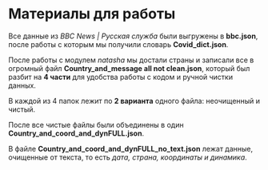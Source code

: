 # Материалы для работы

Все данные из *BBC News | Русская служба* были выгружены в **bbc.json**, после работы с которым мы получили словарь **Covid_dict.json**.

После работы с модулем *natasha* мы достали страны и записали все в огромный файл **Country_and_message all not clean.json**, который был разбит на **4 части** для удобства работы с кодом и ручной чистки данных. 

В каждой из 4 папок лежит по **2 варианта** одного файла: неочищенный и чистый.

После все чистые файлы были объединены в один **Country_and_coord_and_dynFULL.json**.

В файле **Country_and_coord_and_dynFULL_no_text.json** лежат данные, очищенные от текста, то есть *дата, страна, координаты и динамика*.
